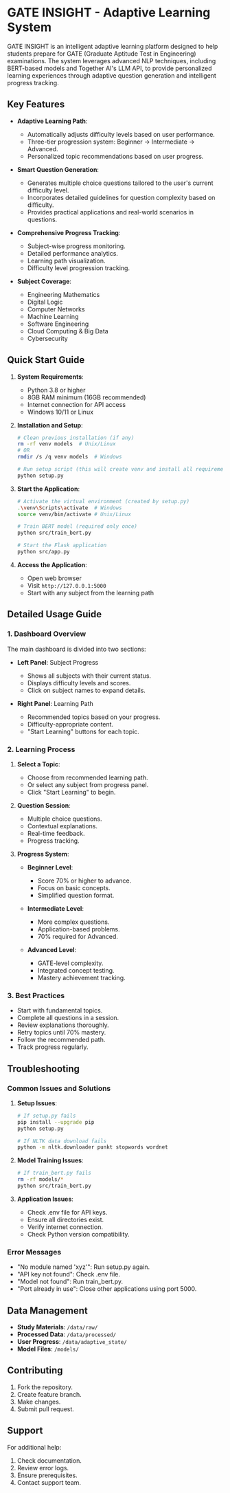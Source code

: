 # GATE INSIGHT - Adaptive Learning System

GATE INSIGHT is an intelligent adaptive learning platform designed to help students prepare for GATE (Graduate Aptitude Test in Engineering) examinations. The system leverages advanced NLP techniques, including BERT-based models and Together AI's LLM API, to provide personalized learning experiences through adaptive question generation and intelligent progress tracking.

## Key Features

- **Adaptive Learning Path**: 
  - Automatically adjusts difficulty levels based on user performance.
  - Three-tier progression system: Beginner → Intermediate → Advanced.
  - Personalized topic recommendations based on user progress.

- **Smart Question Generation**: 
  - Generates multiple choice questions tailored to the user's current difficulty level.
  - Incorporates detailed guidelines for question complexity based on difficulty.
  - Provides practical applications and real-world scenarios in questions.

- **Comprehensive Progress Tracking**: 
  - Subject-wise progress monitoring.
  - Detailed performance analytics.
  - Learning path visualization.
  - Difficulty level progression tracking.

- **Subject Coverage**:
  - Engineering Mathematics
  - Digital Logic
  - Computer Networks
  - Machine Learning
  - Software Engineering
  - Cloud Computing & Big Data
  - Cybersecurity

## Quick Start Guide

1. **System Requirements**:
   - Python 3.8 or higher
   - 8GB RAM minimum (16GB recommended)
   - Internet connection for API access
   - Windows 10/11 or Linux

2. **Installation and Setup**:
   ```bash
   # Clean previous installation (if any)
   rm -rf venv models  # Unix/Linux
   # OR
   rmdir /s /q venv models  # Windows

   # Run setup script (this will create venv and install all requirements)
   python setup.py
   ```

3. **Start the Application**:
   ```bash
   # Activate the virtual environment (created by setup.py)
   .\venv\Scripts\activate  # Windows
   source venv/bin/activate # Unix/Linux

   # Train BERT model (required only once)
   python src/train_bert.py

   # Start the Flask application
   python src/app.py
   ```

4. **Access the Application**:
   - Open web browser
   - Visit `http://127.0.0.1:5000`
   - Start with any subject from the learning path

## Detailed Usage Guide

### 1. Dashboard Overview

The main dashboard is divided into two sections:
- **Left Panel**: Subject Progress
  - Shows all subjects with their current status.
  - Displays difficulty levels and scores.
  - Click on subject names to expand details.

- **Right Panel**: Learning Path
  - Recommended topics based on your progress.
  - Difficulty-appropriate content.
  - "Start Learning" buttons for each topic.

### 2. Learning Process

1. **Select a Topic**:
   - Choose from recommended learning path.
   - Or select any subject from progress panel.
   - Click "Start Learning" to begin.

2. **Question Session**:
   - Multiple choice questions.
   - Contextual explanations.
   - Real-time feedback.
   - Progress tracking.

3. **Progress System**:
   - **Beginner Level**:
     - Score 70% or higher to advance.
     - Focus on basic concepts.
     - Simplified question format.

   - **Intermediate Level**:
     - More complex questions.
     - Application-based problems.
     - 70% required for Advanced.

   - **Advanced Level**:
     - GATE-level complexity.
     - Integrated concept testing.
     - Mastery achievement tracking.

### 3. Best Practices

- Start with fundamental topics.
- Complete all questions in a session.
- Review explanations thoroughly.
- Retry topics until 70% mastery.
- Follow the recommended path.
- Track progress regularly.

## Troubleshooting

### Common Issues and Solutions

1. **Setup Issues**:
   ```bash
   # If setup.py fails
   pip install --upgrade pip
   python setup.py

   # If NLTK data download fails
   python -m nltk.downloader punkt stopwords wordnet
   ```

2. **Model Training Issues**:
   ```bash
   # If train_bert.py fails
   rm -rf models/*
   python src/train_bert.py
   ```

3. **Application Issues**:
   - Check .env file for API keys.
   - Ensure all directories exist.
   - Verify internet connection.
   - Check Python version compatibility.

### Error Messages

- "No module named 'xyz'": Run setup.py again.
- "API key not found": Check .env file.
- "Model not found": Run train_bert.py.
- "Port already in use": Close other applications using port 5000.

## Data Management

- **Study Materials**: `/data/raw/`
- **Processed Data**: `/data/processed/`
- **User Progress**: `/data/adaptive_state/`
- **Model Files**: `/models/`

## Contributing

1. Fork the repository.
2. Create feature branch.
3. Make changes.
4. Submit pull request.

## Support

For additional help:
1. Check documentation.
2. Review error logs.
3. Ensure prerequisites.
4. Contact support team. 